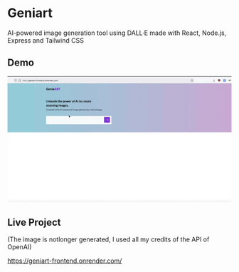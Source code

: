 # Geniart 
AI-powered image generation tool using DALL·E made with React, Node.js, Express and Tailwind CSS

## Demo 
![](demo.gif) 


## Live Project 

(The image is notlonger generated, I used all my credits of the API of OpenAI) 

https://geniart-frontend.onrender.com/
